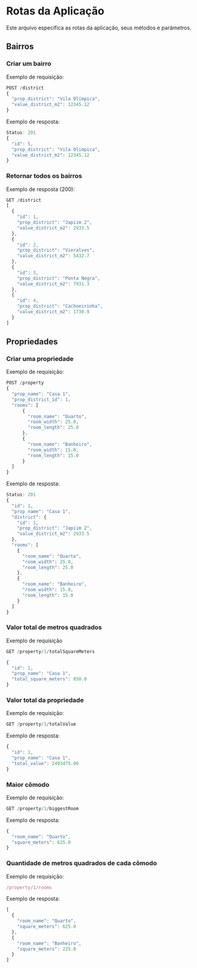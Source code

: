 # Rotas da Aplicação

Este arquivo especifica as rotas da aplicação, seus métodos e parâmetros.

## Bairros

### Criar um bairro

Exemplo de requisição:
```javascript
POST /district
{
  "prop_district": "Vila Olímpica",
  "value_district_m2": 12345.12
}
```

Exemplo de resposta:
```javascript
Status: 201
{
  "id": 5,
  "prop_district": "Vila Olimpica",
  "value_district_m2": 12345.12
}
```

### Retornar todos os bairros

Exemplo de resposta (200):
```javascript
GET /district
[
  {
    "id": 1,
    "prop_district": "Japiim 2",
    "value_district_m2": 2933.5
  },
  {
    "id": 2,
    "prop_district": "Vieralves",
    "value_district_m2": 5432.7
  },
  {
    "id": 3,
    "prop_district": "Ponta Negra",
    "value_district_m2": 7931.3
  },
  {
    "id": 4,
    "prop_district": "Cachoeirinha",
    "value_district_m2": 1730.9
  }
]
```

## Propriedades

### Criar uma propriedade

Exemplo de requisição:
```javascript
POST /property
{
  "prop_name": "Casa 1",
  "prop_district_id": 1,
  "rooms": [
      {
        "room_name": "Quarto",
        "room_width": 25.0,
        "room_length": 25.0
      },
      {
        "room_name": "Banheiro",
        "room_width": 15.0,
        "room_length": 15.0
      }
  ]
}
```

Exemplo de resposta:
```javascript
Status: 201
{
  "id": 1,
  "prop_name": "Casa 1",
  "district": {
    "id": 1,
    "prop_district": "Japiim 2",
    "value_district_m2": 2933.5
  },
  "rooms": [
    {
      "room_name": "Quarto",
      "room_width": 25.0,
      "room_length": 25.0
    },
    {
      "room_name": "Banheiro",
      "room_width": 15.0,
      "room_length": 15.0
    }
  ]
}
```

### Valor total de metros quadrados

Exemplo de requisição
```javascript
GET /property/1/totalSquareMeters
```

```javascript
{
  "id": 1,
  "prop_name": "Casa 1",
  "total_square_meters": 850.0
}
```


### Valor total da propriedade

Exemplo de requisição:
```javascript
GET /property/1/totalValue
```

Exemplo de resposta:
```javascript
{
  "id": 1,
  "prop_name": "Casa 1",
  "total_value": 2493475.00
}
```

### Maior cômodo

Exemplo de requisição:
```javascript
GET /property/1/biggestRoom
```

Exemplo de resposta:
```javascript
{
  "room_name": "Quarto",
  "square_meters": 625.0
}
```

### Quantidade de metros quadrados de cada cômodo

Exemplo de requisição:
```javascript
/property/1/rooms
```

Exemplo de resposta:
```javascript
[
  {
    "room_name": "Quarto",
    "square_meters": 625.0
  },
  {
    "room_name": "Banheiro",
    "square_meters": 225.0
  }
]
```